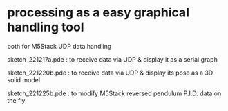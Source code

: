 # processing as a easy graphical handling tool

both for M5Stack UDP data handling

sketch_221217a.pde : to receive data via UDP & display it as a serial graph

sketch_221220b.pde : to receive data via UDP & display its pose as a 3D solid model

sketch_221225b.pde : to modify M5Stack reversed pendulum P.I.D. data on the fly

